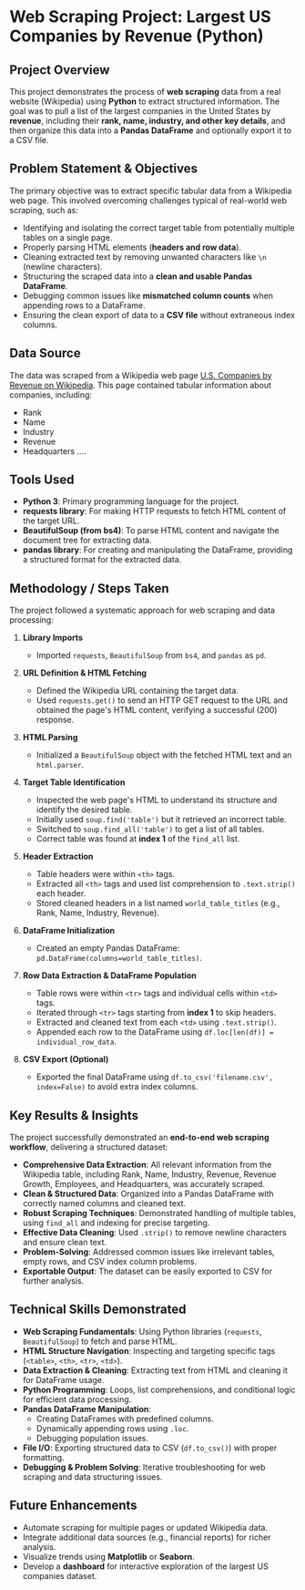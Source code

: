 # Web Scraping Project: Largest US Companies by Revenue (Python)

## **Project Overview**
This project demonstrates the process of **web scraping** data from a real website (Wikipedia) using **Python** to extract structured information. The goal was to pull a list of the largest companies in the United States by **revenue**, including their **rank, name, industry, and other key details**, and then organize this data into a **Pandas DataFrame** and optionally export it to a CSV file.

## **Problem Statement & Objectives**
The primary objective was to extract specific tabular data from a Wikipedia web page. This involved overcoming challenges typical of real-world web scraping, such as:

- Identifying and isolating the correct target table from potentially multiple tables on a single page.
- Properly parsing HTML elements (**headers and row data**).
- Cleaning extracted text by removing unwanted characters like `\n` (newline characters).
- Structuring the scraped data into a **clean and usable Pandas DataFrame**.
- Debugging common issues like **mismatched column counts** when appending rows to a DataFrame.
- Ensuring the clean export of data to a **CSV file** without extraneous index columns.

## **Data Source**
The data was scraped from a Wikipedia web page [U.S. Companies by Revenue on Wikipedia](https://en.wikipedia.org/wiki/List_of_largest_companies_in_the_United_States_by_revenue). This page contained tabular information about companies, including:

- Rank  
- Name  
- Industry  
- Revenue  
- Headquarters  ....

## **Tools Used**
- **Python 3**: Primary programming language for the project.  
- **requests library**: For making HTTP requests to fetch HTML content of the target URL.  
- **BeautifulSoup (from bs4)**: To parse HTML content and navigate the document tree for extracting data.  
- **pandas library**: For creating and manipulating the DataFrame, providing a structured format for the extracted data.  

## **Methodology / Steps Taken**
The project followed a systematic approach for web scraping and data processing:

1. **Library Imports**  
   - Imported `requests`, `BeautifulSoup` from `bs4`, and `pandas` as `pd`.

2. **URL Definition & HTML Fetching**  
   - Defined the Wikipedia URL containing the target data.  
   - Used `requests.get()` to send an HTTP GET request to the URL and obtained the page's HTML content, verifying a successful (200) response.

3. **HTML Parsing**  
   - Initialized a `BeautifulSoup` object with the fetched HTML text and an `html.parser`.

4. **Target Table Identification**  
   - Inspected the web page's HTML to understand its structure and identify the desired table.  
   - Initially used `soup.find('table')` but it retrieved an incorrect table.  
   - Switched to `soup.find_all('table')` to get a list of all tables.  
   - Correct table was found at **index 1** of the `find_all` list.  

5. **Header Extraction**  
   - Table headers were within `<th>` tags.  
   - Extracted all `<th>` tags and used list comprehension to `.text.strip()` each header.  
   - Stored cleaned headers in a list named `world_table_titles` (e.g., Rank, Name, Industry, Revenue).

6. **DataFrame Initialization**  
   - Created an empty Pandas DataFrame: `pd.DataFrame(columns=world_table_titles)`.

7. **Row Data Extraction & DataFrame Population**  
   - Table rows were within `<tr>` tags and individual cells within `<td>` tags.  
   - Iterated through `<tr>` tags starting from **index 1** to skip headers.  
   - Extracted and cleaned text from each `<td>` using `.text.strip()`.  
   - Appended each row to the DataFrame using `df.loc[len(df)] = individual_row_data`.

8. **CSV Export (Optional)**  
   - Exported the final DataFrame using `df.to_csv('filename.csv', index=False)` to avoid extra index columns.

## **Key Results & Insights**
The project successfully demonstrated an **end-to-end web scraping workflow**, delivering a structured dataset:

- **Comprehensive Data Extraction**: All relevant information from the Wikipedia table, including Rank, Name, Industry, Revenue, Revenue Growth, Employees, and Headquarters, was accurately scraped.  
- **Clean & Structured Data**: Organized into a Pandas DataFrame with correctly named columns and cleaned text.  
- **Robust Scraping Techniques**: Demonstrated handling of multiple tables, using `find_all` and indexing for precise targeting.  
- **Effective Data Cleaning**: Used `.strip()` to remove newline characters and ensure clean text.  
- **Problem-Solving**: Addressed common issues like irrelevant tables, empty rows, and CSV index column problems.  
- **Exportable Output**: The dataset can be easily exported to CSV for further analysis.

## **Technical Skills Demonstrated**
- **Web Scraping Fundamentals**: Using Python libraries (`requests`, `BeautifulSoup`) to fetch and parse HTML.  
- **HTML Structure Navigation**: Inspecting and targeting specific tags (`<table>`, `<th>`, `<tr>`, `<td>`).  
- **Data Extraction & Cleaning**: Extracting text from HTML and cleaning it for DataFrame usage.  
- **Python Programming**: Loops, list comprehensions, and conditional logic for efficient data processing.  
- **Pandas DataFrame Manipulation**:  
  - Creating DataFrames with predefined columns.  
  - Dynamically appending rows using `.loc`.  
  - Debugging population issues.  
- **File I/O**: Exporting structured data to CSV (`df.to_csv()`) with proper formatting.  
- **Debugging & Problem Solving**: Iterative troubleshooting for web scraping and data structuring issues.

## **Future Enhancements**
- Automate scraping for multiple pages or updated Wikipedia data.  
- Integrate additional data sources (e.g., financial reports) for richer analysis.  
- Visualize trends using **Matplotlib** or **Seaborn**.  
- Develop a **dashboard** for interactive exploration of the largest US companies dataset.  

